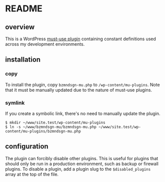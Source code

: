 # README

## overview

This is a WordPress [must-use plugin](https://wordpress.org/documentation/article/must-use-plugins/) containing constant definitions used across my development environments.

## installation

### copy

To install the plugin, copy `bzmndsgn-mu.php` to `/wp-content/mu-plugins`. Note that it must be manually updated due to the nature of must-use plugins.

### symlink

If you create a symbolic link, there's no need to manually update the plugin.

```shell
$ mkdir ~/www/site.test/wp-content/mu-plugins
$ ln -s ~/www/bzmndsgn-mu/bzmndsgn-mu.php ~/www/site.test/wp-content/mu-plugins/bzmndsgn-mu.php
```

## configuration

The plugin can forcibly disable other plugins. This is useful for plugins that should only be run in a production environment, such as backup or firewall plugins. To disable a plugin, add a plugin slug to the `$disabled_plugins` array at the top of the file.
